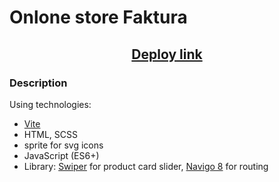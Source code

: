 # Onlone store Faktura
<h2 align="center"><a href="https://store-faktura.vercel.app/" target="_blank">Deploy link</a></h2>

### Description
Using technologies:

- [Vite](https://vitejs.dev/)
- HTML, SCSS
- sprite for svg icons
- JavaScript (ES6+)
- Library: [Swiper](https://swiperjs.com/demos#thumbs-gallery) for product card slider, [Navigo 8](https://github.com/krasimir/navigo/blob/master/DOCUMENTATION.md) for routing




